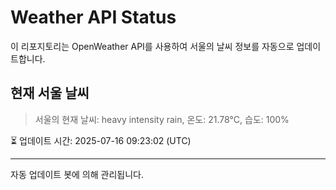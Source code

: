 
# Weather API Status

이 리포지토리는 OpenWeather API를 사용하여 서울의 날씨 정보를 자동으로 업데이트합니다.

## 현재 서울 날씨
> 서울의 현재 날씨: heavy intensity rain, 온도: 21.78°C, 습도: 100%

⏳ 업데이트 시간: 2025-07-16 09:23:02 (UTC)

---
자동 업데이트 봇에 의해 관리됩니다.
